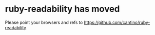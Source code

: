 ruby-readability has moved
================

Please point your browsers and refs to https://github.com/cantino/ruby-readability
